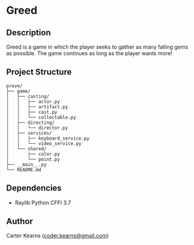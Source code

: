 # Greed

## Description

Greed is a game in which the player seeks to gather as many falling gems as possible. The game continues as long as the player wants more!

## Project Structure

```
prove/
├── game/
│   ├── casting/
│   │   ├── actor.py
│   │   ├── artifact.py
│   │   ├── cast.py
│   │   └── collectable.py
│   ├── directing/
│   │   └── director.py
│   ├── services/
│   │   ├── keyboard_service.py
│   │   └── video_service.py
│   └── shared/
│       ├── color.py
│       └── point.py
├── __main__.py
└── README.md
```

## Dependencies

- Raylib Python CFFI 3.7

## Author

Carter Kearns (coder.kearns@gmail.com)
